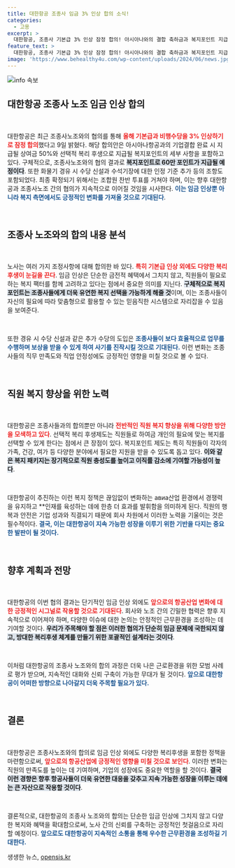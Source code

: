 ```yaml
---
title: 대한항공 조종사 임금 3% 인상 합의 소식!
categories:
  - 고용
excerpt: >
  대한항공, 조종사 기본급 3% 인상 잠정 합의! 아시아나와의 결합 축하금과 복지포인트 지급까지 확정! 조합원 투표를 통해 최종 결과가 판가름 난다. 클릭해 자세히 알아보세요!
feature_text: >
  대한항공, 조종사 기본급 3% 인상 잠정 합의! 아시아나와의 결합 축하금과 복지포인트 지급까지 확정! 조합원 투표를 통해 최종 결과가 판가름 난다. 클릭해 자세히 알아보세요!
image: 'https://www.behealthy4u.com/wp-content/uploads/2024/06/news.jpg'
---
```


<p><img src="https://www.behealthy4u.com/wp-content/uploads/2024/06/news.jpg" alt="info 속보" /></p>

<h2 data-ke-size="size26">대한항공 조종사 노조 임금 인상 합의</h2>

<p data-ke-size="size16">&nbsp;</p>

<p>대한항공은 최근 조종사노조와의 협의를 통해 <b><span style="color: #ee2323;">올해 기본급과 비행수당을 3% 인상하기로 잠정 합의</span></b>했다고 9일 밝혔다. 해당 합의안은 아시아나항공과의 기업결합 완료 시 지급될 상여금 50%와 선택적 복리 후생으로 지급될 복지포인트의 세부 사항을 포함하고 있다. 구체적으로, 조종사노조와의 협의 결과로 <b><span style="background-color: #21538527;">복지포인트로 60만 포인트가 지급될 예정이다</span></b>. 또한 화물기 경유 시 수당 신설과 수석기장에 대한 인정 기준 추가 등의 조항도 포함되었다. 최종 확정되기 위해서는 조합원 찬반 투표를 거쳐야 하며, 이는 향후 대한항공과 조종사노조 간의 협의가 지속적으로 이어질 것임을 시사한다. <b><span style="color: #1a5490;">이는 임금 인상뿐 아니라 복지 측면에서도 긍정적인 변화를 가져올 것으로 기대된다</span></b>.</p>

<p data-ke-size="size16">&nbsp;</p>

<h2 data-ke-size="size26">조종사 노조와의 합의 내용 분석</h2>

<p data-ke-size="size16">&nbsp;</p>

<p>노사는 여러 가지 조정사항에 대해 합의한 바 있다. <b><span style="color: #ee2323;">특히 기본급 인상 외에도 다양한 복리후생이 눈길을 끈다</span></b>. 임금 인상은 단순한 금전적 혜택에서 그치지 않고, 직원들이 필요로 하는 복지 팩터를 함께 고려하고 있다는 점에서 중요한 의미를 지닌다. <b><span style="background-color: #21538527;">구체적으로 복지포인트는 조종사들에게 더욱 유연한 복지 선택을 가능하게 해줄 것</span></b>이며, 이는 조종사들이 자신의 필요에 따라 맞춤형으로 활용할 수 있는 믿음직한 시스템으로 자리잡을 수 있음을 보여준다.</p>

<p data-ke-size="size16">&nbsp;</p>

<p>또한 경유 시 수당 신설과 같은 추가 수당의 도입은 <b><span style="color: #1a5490;">조종사들이 보다 효율적으로 업무를 수행하며 보상을 받을 수 있게 하여 사기를 진작시킬 것으로 기대된다.</span></b> 이런 변화는 조종사들의 직무 만족도와 직업 안정성에도 긍정적인 영향을 미칠 것으로 볼 수 있다.</p>

<p data-ke-size="size16">&nbsp;</p>

<h2 data-ke-size="size26">직원 복지 향상을 위한 노력</h2>

<p data-ke-size="size16">&nbsp;</p>

<p>대한항공은 조종사들과의 합의뿐만 아니라 <b><span style="color: #ee2323;">전반적인 직원 복지 향상을 위해 다양한 방안을 모색하고 있다</span></b>. 선택적 복리 후생제도는 직원들로 하여금 개인의 필요에 맞는 복지를 선택할 수 있게 한다는 점에서 큰 장점이 있다. 복지포인트 제도는 특히 직원들이 각자의 가족, 건강, 여가 등 다양한 분야에서 필요한 지원을 받을 수 있도록 돕고 있다. <b><span style="background-color: #21538527;">이와 같은 복지 패키지는 장기적으로 직원 충성도를 높이고 이직률 감소에 기여할 가능성이 높다</span></b>.</p>

<p data-ke-size="size16">&nbsp;</p>

<p>대한항공이 추진하는 이런 복지 정책은 끊임없이 변화하는 авиа산업 환경에서 경쟁력을 유지하고 **인재를 육성하는 데에 한층 더 효과를 발휘함을 의미하게 된다. 직원의 행복과 안전은 기업 성과와 직결되기 때문에 회사 차원에서 이러한 노력을 기울이는 것은 필수적이다. <b><span style="color: #1a5490;">결국, 이는 대한항공이 지속 가능한 성장을 이루기 위한 기반을 다지는 중요한 발판이 될 것이다.</span></b></p>

<p data-ke-size="size16">&nbsp;</p>

<h2 data-ke-size="size26">향후 계획과 전망</h2>

<p data-ke-size="size16">&nbsp;</p>

<p>대한항공의 이번 협의 결과는 단기적인 임금 인상 외에도 <b><span style="color: #ee2323;">앞으로의 항공산업 변화에 대한 긍정적인 시그널로 작용할 것으로 기대된다</span></b>. 회사와 노조 간의 긴밀한 협력은 향후 지속적으로 이어져야 하며, 다양한 이슈에 대한 논의는 안정적인 근무환경을 조성하는 데 기여할 것이다. <b><span style="background-color: #21538527;">우리가 주목해야 할 점은 이러한 협의가 단순히 임금 문제에 국한되지 않고, 방대한 복리후생 체계를 만들기 위한 포괄적인 설계라는 것이다</span></b>.</p>

<p data-ke-size="size16">&nbsp;</p>

<p>이처럼 대한항공의 조종사 노조와의 합의 과정은 더욱 나은 근로환경을 위한 모범 사례로 평가 받으며, 지속적인 대화와 신뢰 구축이 가능한 무대가 될 것이다. <b><span style="color: #1a5490;">앞으로 대한항공이 어떠한 방향으로 나아갈지 더욱 주목할 필요가 있다.</span></b></p>

<p data-ke-size="size16">&nbsp;</p>

<h2 data-ke-size="size26">결론</h2>

<p data-ke-size="size16">&nbsp;</p>

<p>대한항공은 조종사노조와의 합의로 임금 인상 외에도 다양한 복리후생을 포함한 정책을 마련함으로써, <b><span style="color: #ee2323;">앞으로의 항공산업에 긍정적인 영향을 미칠 것으로 보인다</span></b>. 이러한 변화는 직원의 만족도를 높이는 데 기여하며, 기업의 성장에도 중요한 역할을 할 것이다. <b><span style="background-color: #21538527;">결국 이런 경향은 향후 항공사들이 더욱 유연한 대응을 갖추고 지속 가능한 성장을 이루는 데에는 큰 자산으로 작용할 것이다</span></b>.</p>

<p data-ke-size="size16">&nbsp;</p>

<p>결론적으로, 대한항공의 조종사 노조와의 합의는 단순한 임금 인상에 그치지 않고 다양한 복지와 혜택을 확대함으로써, 노사 간의 신뢰를 구축하는 긍정적인 첫걸음으로 자리할 예정이다. <b><span style="color: #1a5490;">앞으로도 대한항공이 지속적인 소통을 통해 우수한 근무환경을 조성하길 기대한다.</span></b></p>
생생한 뉴스, <a href="https://opensis.kr" rel="dofollow">opensis.kr</a>


